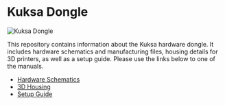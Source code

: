 # Kuksa Dongle

![Kuksa Dongle](https://www.google.com/imgres?imgurl=x-raw-image%3A%2F%2F%2F6a76fd9f8b54351ef9c9d387bb78cc949564355bf23ab8c02d9f6c53a73ff0d9&imgrefurl=https%3A%2F%2Fat.projects.genivi.org%2Fwiki%2Fdownload%2Fattachments%2F38895853%2F2019-05-16_GeniviKuksa.pdf%3Fversion%3D2%26modificationDate%3D1558353511000%26api%3Dv2&tbnid=HjVUi5_9dmqiKM&vet=12ahUKEwjF_5_O1vjvAhUquaQKHTDlCnUQMygJegQIARBR..i&docid=0Vx7jBzyiQQ-JM&w=778&h=536&q=kuksa%20dongle&ved=2ahUKEwjF_5_O1vjvAhUquaQKHTDlCnUQMygJegQIARBR)

This repository contains information about the Kuksa hardware dongle. It includes
hardware schematics and manufacturing files, housing details for 3D printers, as
well as a setup guide. Please use the links below to one of the manuals.


* [Hardware Schematics](./hardware/Readme.md)
* [3D Housing](./housing)
* [Setup Guide](./SETUP.md)

